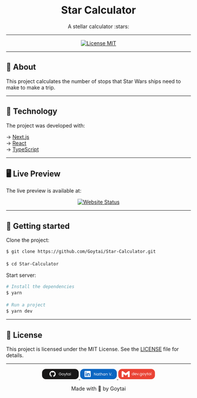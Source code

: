<h1 align="center">Star Calculator</h1>

<p align="center">A stellar calculator :stars:</p>

------------

<p align="center">
    <a href="https://github.com/Goytai/Star-Calculator/blob/master/LICENSE">
        <img src="https://img.shields.io/github/license/Goytai/Star-Calculator?style=for-the-badge" alt="License MIT" />
    </a>
</p>

------------
<h2>📖 About</h2>

This project calculates the number of stops that Star Wars ships need to make to make a trip.

------------
<h2>🧪 Technology</h2>

The project was developed with:

&rarr; <a href="https://nextjs.org/">Next.js</a> <br>
&rarr; <a href="https://reactjs.org">React</a> <br>
&rarr; <a href="https://www.typescriptlang.org/">TypeScript</a> <br>

------------
<h2>🖥️ Live Preview</h2>
The live preview is available at: 

<p align="center">
    <a href="https://star-calculator.vercel.app/">
        <img src="https://img.shields.io/website?down_color=red&down_message=offline&style=for-the-badge&up_color=6f48c9&up_message=online&url=https%3A%2F%2Fstar-calculator.vercel.app%2F" alt="Website Status" />
    </a>
</p>

------------
<h2>🔌 Getting started</h2>
Clone the project:

```bash
$ git clone https://github.com/Goytai/Star-Calculator.git

$ cd Star-Calculator
```

Start server:
```bash
# Install the dependencies
$ yarn

# Run a project
$ yarn dev
```

------------
<h2>📝 License</h2>
This project is licensed under the MIT License. See the <a href="https://github.com/Goytai/Star-Calculator/blob/master/LICENSE">LICENSE</a> file for details.

------------
<p align="center">
    <a href="https://github.com/Goytai">
        <img src="https://raw.githubusercontent.com/Goytai/goytai/master/github.svg" width="100px" alt="GitHub"/>
    </a>
    <a href="https://www.linkedin.com/in/goytai/">
        <img src="https://raw.githubusercontent.com/Goytai/goytai/master/linkedin.svg" width="100px" alt="Linkedin"/>
    </a>
    <a href="mailto:dev.goytai@gmail.com">
        <img src="https://raw.githubusercontent.com/Goytai/goytai/master/gmail.svg" width="100px" alt="Email"/>
    </a>
</p>
<p align="center">Made with 💜 by Goytai</p><br>
